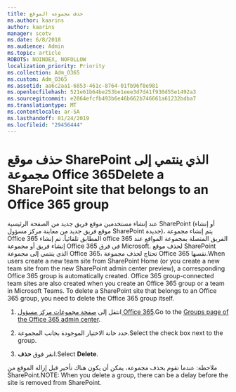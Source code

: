 ```yaml
---
title: حذف مجموعة الموقع
ms.author: kaarins
author: kaarins
manager: scotv
ms.date: 6/8/2018
ms.audience: Admin
ms.topic: article
ROBOTS: NOINDEX, NOFOLLOW
localization_priority: Priority
ms.collection: Adm_O365
ms.custom: Adm_O365
ms.assetid: aa6c2aa1-6853-461c-8764-01fb96f8e981
ms.openlocfilehash: 521e61b64be253be1eee3d7d41f930d55e1492a3
ms.sourcegitcommit: e2864efcfb493b6e46b662b746661a61232bdba7
ms.translationtype: MT
ms.contentlocale: ar-SA
ms.lasthandoff: 01/24/2019
ms.locfileid: "29456444"
---
```

# <a name="delete-a-sharepoint-site-that-belongs-to-an-office-365-group"></a><span data-ttu-id="d4e34-102">حذف موقع SharePoint الذي ينتمي إلى مجموعة Office 365</span><span class="sxs-lookup"><span data-stu-id="d4e34-102">Delete a SharePoint site that belongs to an Office 365 group</span></span>

<span data-ttu-id="d4e34-p101">عند إنشاء مستخدمين موقع فريق جديد من الصفحة الرئيسية SharePoint (أو إنشاء موقع فريق جديد من معاينة مركز مسؤول SharePoint جديدة)، يتم إنشاء مجموعة Office 365 المطابق تلقائياً. تم إنشاء office 365 الفريق المتصلة بمجموعة المواقع عند إنشاء فريق أو مجموعة Office 365 في فرق Microsoft. لحذف موقع SharePoint الذي ينتمي إلى مجموعة Office 365، تحتاج لحذف مجموعة Office 365 نفسها.</span><span class="sxs-lookup"><span data-stu-id="d4e34-p101">When users create a new team site from SharePoint Home (or you create a new team site from the new SharePoint admin center preview), a corresponding Office 365 group is automatically created. Office 365 group-connected team sites are also created when you create an Office 365 group or a team in Microsoft Teams. To delete a SharePoint site that belongs to an Office 365 group, you need to delete the Office 365 group itself.</span></span> 
  
1. <span data-ttu-id="d4e34-106">انتقل إلى [صفحة مجموعات مركز مسؤول Office 365](https://portal.office.com/adminportal/home#/groups).</span><span class="sxs-lookup"><span data-stu-id="d4e34-106">Go to the [Groups page of the Office 365 admin center](https://portal.office.com/adminportal/home#/groups).</span></span>
    
2. <span data-ttu-id="d4e34-107">حدد خانة الاختيار الموجودة بجانب المجموعة.</span><span class="sxs-lookup"><span data-stu-id="d4e34-107">Select the check box next to the group.</span></span>
    
3. <span data-ttu-id="d4e34-108">انقر فوق **حذف**.</span><span class="sxs-lookup"><span data-stu-id="d4e34-108">Select **Delete**.</span></span>
    
<span data-ttu-id="d4e34-109">ملاحظة: عندما تقوم بحذف مجموعة، يمكن أن يكون هناك تأخير قبل إزالة الموقع من SharePoint.</span><span class="sxs-lookup"><span data-stu-id="d4e34-109">NOTE: When you delete a group, there can be a delay before the site is removed from SharePoint.</span></span>
  

